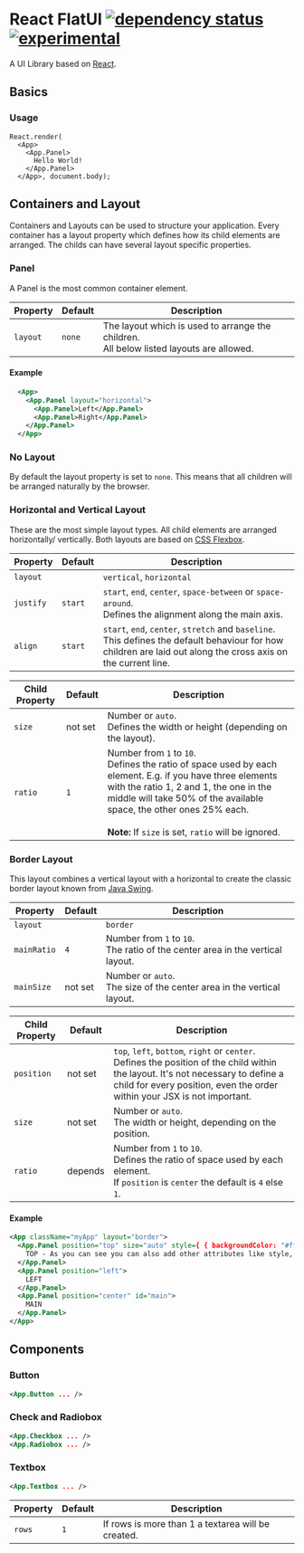 # React FlatUI [![dependency status](https://david-dm.org/cokeSchlumpf/react-flatui.svg)](https://david-dm.org/cokeSchlumpf/react-flatui) [![experimental](http://img.shields.io/badge/stability-experimental-DD5F0A.svg)](http://nodejs.org/api/documentation.html#documentation_stability_index)

A UI Library based on [React](http://facebook.github.io/react/index.html).

## Basics
### Usage

```
React.render(
  <App>
    <App.Panel>
      Hello World!
    </App.Panel>
  </App>, document.body);
```

## Containers and Layout
Containers and Layouts can be used to structure your application. Every container has a layout property which defines how its child elements are arranged. The childs can have several layout specific properties.

### Panel
A Panel is the most common container element.

| Property        | Default       | Description                                                 |
|-----------------|---------------|-------------------------------------------------------------|
| `layout`        | `none`        | The layout which is used to arrange the children.<br />All below listed layouts are allowed.|

#### Example
```xml
  <App>
    <App.Panel layout="horizontal">
      <App.Panel>Left</App.Panel>
      <App.Panel>Right</App.Panel>
    </App.Panel>
  </App>
```
### No Layout
By default the layout property is set to `none`. This means that all children will be arranged naturally by the browser.

### Horizontal and Vertical Layout
These are the most simple layout types. All child elements are arranged horizontally/ vertically. Both layouts are based on [CSS Flexbox](http://css-tricks.com/snippets/css/a-guide-to-flexbox/).

| Property        | Default       | Description                                                 |
|-----------------|---------------|-------------------------------------------------------------|
| `layout`        |               | `vertical`, `horizontal`                                    |
| `justify`       | `start`       | `start`, `end`, `center`, `space-between` or `space-around`.<br />Defines the alignment along the main axis.|
| `align`         | `start`       | `start`, `end`, `center`, `stretch` and `baseline`.<br />This defines the default behaviour for how children are laid out along the cross axis on the current line.|

| Child Property        | Default       | Description                                                 |
|-----------------------|---------------|-------------------------------------------------------------|
| `size`                | not set       | Number or `auto`.<br />Defines the width or height (depending on the layout).      |
| `ratio`               | `1`           | Number from `1` to `10`.<br />Defines the ratio of space used by each element. E.g. if you have three elements with the ratio 1, 2 and 1, the one in the middle will take 50% of the available space, the other ones 25% each.<br /><br />**Note:** If `size` is set, `ratio` will be ignored.|


### Border Layout
This layout combines a vertical layout with a horizontal to create the classic border layout known from [Java Swing](http://docs.oracle.com/javase/tutorial/uiswing/layout/border.html).

| Property        | Default       | Description                                                 |
|-----------------|---------------|-------------------------------------------------------------|
| `layout`        |               | `border`                                                    |
| `mainRatio`     | `4`           | Number from `1` to `10`.<br />The ratio of the center area in the vertical layout.        |
| `mainSize`      | not set       | Number or `auto`.<br />The size of the center area in the vertical layout.         |

| Child Property        | Default       | Description                                                 |
|-----------------------|---------------|-------------------------------------------------------------|
| `position`            | not set       | `top`, `left`, `bottom`, `right` or `center`.<br />Defines the position of the child within the layout. It's not necessary to define a child for every position, even the order within your JSX is not important.|
| `size`                | not set       | Number or `auto`.<br />The width or height, depending on the position.             |
| `ratio`               | depends       | Number from `1` to `10`.<br />Defines the ratio of space used by each element.<br />If `position` is `center` the default is `4` else `1`.|

#### Example
```xml
<App className="myApp" layout="border">
  <App.Panel position="top" size="auto" style={ { backgroundColor: "#ff0000" } }>
    TOP - As you can see you can also add other attributes like style, className, etc..
  </App.Panel>
  <App.Panel position="left">
    LEFT
  </App.Panel>
  <App.Panel position="center" id="main">
    MAIN
  </App.Panel>
</App>
```

## Components
### Button

```xml
<App.Button ... />
```

### Check and Radiobox

```xml
<App.Checkbox ... />
<App.Radiobox ... />
```

### Textbox 

```xml
<App.Textbox ... />
```

| Property        | Default       | Description                                                 |
|-----------------|---------------|-------------------------------------------------------------|
| `rows`          | `1`           | If rows is more than 1 a textarea will be created.          |
